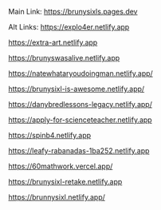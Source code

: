 Main Link:
https://brunysixls.pages.dev 

Alt Links:
https://explo4er.netlify.app 

https://extra-art.netlify.app 

https://brunyswasalive.netlify.app 

https://natewhataryoudoingman.netlify.app/ 

https://brunysixl-is-awesome.netlify.app/ 

https://danybredlessons-legacy.netlify.app/ 

https://apply-for-scienceteacher.netlify.app 

https://spinb4.netlify.app

https://leafy-rabanadas-1ba252.netlify.app 

https://60mathwork.vercel.app/ 

https://brunysixl-retake.netlify.app

https://brunnysixl.netlify.app/
